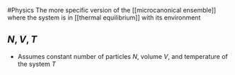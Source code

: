 #Physics 
The more specific version of the [[microcanonical ensemble]] where the system is in [[thermal equilibrium]] with its environment
## $\displaystyle N,V,T$
* Assumes constant number of particles $\displaystyle N$, volume $\displaystyle V$, and temperature of the system $\displaystyle T$